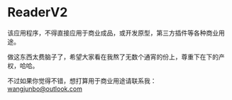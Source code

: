 # ReaderV2

该应用程序，不得直接应用于商业成品，或开发原型，第三方插件等各种商业用途。

做这东西太费脑子了，希望大家看在我熬了无数个通宵的份上，尊重下在下的产权，哈哈。

不过如果你觉得不错，想打算用于商业用途请联系我：wangjunbo@outlook.com
